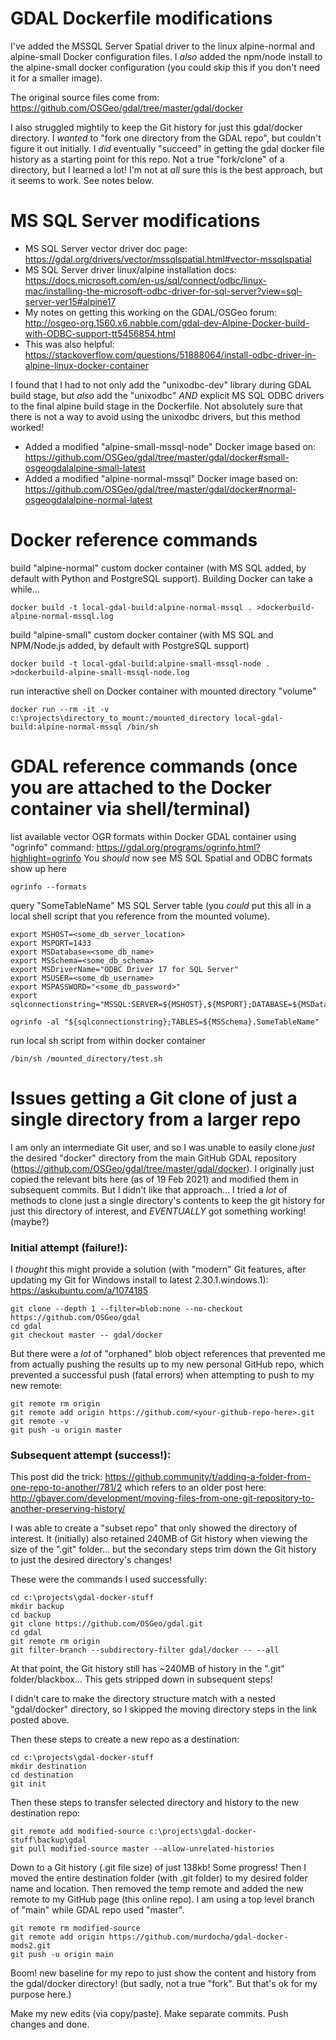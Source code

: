 # GDAL Dockerfile modifications

I've added the MSSQL Server Spatial driver to the linux alpine-normal and alpine-small Docker configuration files.
I _also_ added the npm/node install to the alpine-small docker configuration (you could skip this if you don't need it for a smaller image).

The original source files come from:
https://github.com/OSGeo/gdal/tree/master/gdal/docker

I also struggled mightily to keep the Git history for just this gdal/docker directory. I _wanted_ to "fork one directory from the GDAL repo", but couldn't figure it out initially. I _did_ eventually "succeed" in getting the gdal docker file history as a starting point for this repo. Not a true "fork/clone" of a directory, but I learned a lot! I'm not at _all_ sure this is the best approach, but it seems to work. See notes below.

# MS SQL Server modifications
- MS SQL Server vector driver doc page: 
https://gdal.org/drivers/vector/mssqlspatial.html#vector-mssqlspatial
- MS SQL Server driver linux/alpine installation docs:
https://docs.microsoft.com/en-us/sql/connect/odbc/linux-mac/installing-the-microsoft-odbc-driver-for-sql-server?view=sql-server-ver15#alpine17
- My notes on getting this working on the GDAL/OSGeo forum:
http://osgeo-org.1560.x6.nabble.com/gdal-dev-Alpine-Docker-build-with-ODBC-support-tt5456854.html
- This was also helpful:
https://stackoverflow.com/questions/51888064/install-odbc-driver-in-alpine-linux-docker-container

I found that I had to not only add the "unixodbc-dev" library during GDAL build stage, but _also_ add the "unixodbc" _AND_ explicit MS SQL ODBC drivers to the final alpine build stage in the Dockerfile. Not absolutely sure that there is not a way to avoid using the unixodbc drivers, but this method worked!

- Added a modified "alpine-small-mssql-node" Docker image based on:
https://github.com/OSGeo/gdal/tree/master/gdal/docker#small-osgeogdalalpine-small-latest
- Added a modified "alpine-normal-mssql" Docker image based on:
https://github.com/OSGeo/gdal/tree/master/gdal/docker#normal-osgeogdalalpine-normal-latest


# Docker reference commands
build "alpine-normal" custom docker container (with MS SQL added, by default with Python and PostgreSQL support). Building Docker can take a while...
```
docker build -t local-gdal-build:alpine-normal-mssql . >dockerbuild-alpine-normal-mssql.log
```

build "alpine-small" custom docker container (with MS SQL and NPM/Node.js added, by default with PostgreSQL support)
```
docker build -t local-gdal-build:alpine-small-mssql-node . >dockerbuild-alpine-small-mssql-node.log
```

run interactive shell on Docker container with mounted directory "volume"
```
docker run --rm -it -v c:\projects\directory_to_mount:/mounted_directory local-gdal-build:alpine-normal-mssql /bin/sh
```

# GDAL reference commands (once you are attached to the Docker container via shell/terminal)
list available vector OGR formats within Docker GDAL container using "ogrinfo" command:
https://gdal.org/programs/ogrinfo.html?highlight=ogrinfo
You _should_ now see MS SQL Spatial and ODBC formats show up here

```
ogrinfo --formats
```

query "SomeTableName" MS SQL Server table (you _could_ put this all in a local shell script that you reference from the mounted volume).
```
export MSHOST=<some_db_server_location>
export MSPORT=1433
export MSDatabase=<some_db_name>
export MSSchema=<some_db_schema>
export MSDriverName="ODBC Driver 17 for SQL Server"
export MSUSER=<some_db_username>
export MSPASSWORD="<some_db_password>"
export sqlconnectionstring="MSSQL:SERVER=${MSHOST},${MSPORT};DATABASE=${MSDatabase};UID=${MSUSER};PWD=${MSPASSWORD};DRIVER=""${MSDriverName}"

ogrinfo -al "${sqlconnectionstring};TABLES=${MSSchema}.SomeTableName"
```

run local sh script from within docker container
```
/bin/sh /mounted_directory/test.sh
```

# Issues getting a Git clone of just a single directory from a larger repo

I am only an intermediate Git user, and so I was unable to easily clone _just_ the desired "docker" directory from the main GitHub GDAL repository (https://github.com/OSGeo/gdal/tree/master/gdal/docker).
I originally just copied the relevant bits here (as of 19 Feb 2021) and modified them in subsequent commits. But I didn't like that approach... I tried a _lot_ of methods to clone just a single directory's contents to keep the git history for just this directory of interest, and _EVENTUALLY_ got something working! (maybe?)

### Initial attempt (failure!):
I _thought_ this might provide a solution (with "modern" Git features, after updating my Git for Windows install to latest 2.30.1.windows.1):
https://askubuntu.com/a/1074185
```
git clone --depth 1 --filter=blob:none --no-checkout https://github.com/OSGeo/gdal
cd gdal
git checkout master -- gdal/docker
```

But there were a _lot_ of "orphaned" blob object references that prevented me from actually pushing the results up to my new personal GitHub repo, which prevented a successful push (fatal errors) when attempting to push to my new remote:
```
git remote rm origin
git remote add origin https://github.com/<your-github-repo-here>.git
git remote -v
git push -u origin master
```

### Subsequent attempt (success!):
This post did the trick:
https://github.community/t/adding-a-folder-from-one-repo-to-another/781/2
which refers to an older post here:
http://gbayer.com/development/moving-files-from-one-git-repository-to-another-preserving-history/

I was able to create a "subset repo" that only showed the directory of interest.
It (initially) also retained 240MB of Git history when viewing the size of the ".git" folder... but the secondary steps trim down the Git history to just the desired directory's changes!


These were the commands I used successfully:
```
cd c:\projects\gdal-docker-stuff
mkdir backup
cd backup
git clone https://github.com/OSGeo/gdal.git
cd gdal
git remote rm origin
git filter-branch --subdirectory-filter gdal/docker -- --all
```
At that point, the Git history still has ~240MB of history in the ".git" folder/blackbox... This gets stripped down in subsequent steps!

I didn't care to make the directory structure match with a nested "gdal/docker" directory, so I skipped the moving directory steps in the link posted above.

Then these steps to create a new repo as a destination:

```
cd c:\projects\gdal-docker-stuff
mkdir destination
cd destination
git init
```

Then these steps to transfer selected directory and history to the new destination repo:

```
git remote add modified-source c:\projects\gdal-docker-stuff\backup\gdal
git pull modified-source master --allow-unrelated-histories
```

Down to a Git history (.git file size) of just 138kb! Some progress!
Then I moved the entire destination folder (with .git folder) to my desired folder name and location.
Then removed the temp remote and added the new remote to my GitHub page (this online repo).
I am using a top level branch of "main" while GDAL repo used "master".

```
git remote rm modified-source
git remote add origin https://github.com/murdocha/gdal-docker-mods2.git
git push -u origin main
```

Boom! new baseline for my repo to just show the content and history from the gdal/docker directory! (but sadly, not a true "fork". But that's ok for my purpose here.)

Make my new edits (via copy/paste). Make separate commits. Push changes and done.
